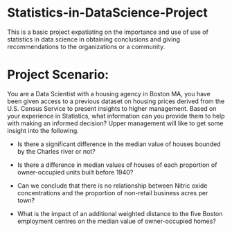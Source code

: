 # Statistics-in-DataScience-Project
This is a basic project expatiating on the importance and use of use of statistics in data science in obtaining conclusions and giving recommendations to the organizations or a community.

# Project Scenario: 

You are a Data Scientist with a housing agency in Boston MA, you have been given access to a previous dataset on housing prices derived from the U.S. Census Service to present insights to higher management. Based on your experience in Statistics, what information can you provide them to help with making an informed decision? Upper management will like to get some insight into the following.

* Is there a significant difference in the median value of houses bounded by the Charles river or not?

* Is there a difference in median values of houses of each proportion of owner-occupied units built before 1940?

* Can we conclude that there is no relationship between Nitric oxide concentrations and the proportion of non-retail business acres per town?

* What is the impact of an additional weighted distance to the five Boston employment centres on the median value of owner-occupied homes?
